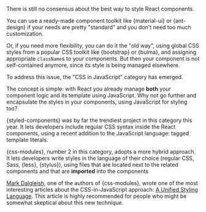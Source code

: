 There is still no consensus about the best way to style React components.

You can use a ready-made component toolkit like {material-ui} or {ant-design} if your needs are pretty "standard" and you don't need too much customization.

Or, if you need more flexibility, you can do it the "old way", using global CSS styles from a popular CSS toolkit like {bootstrap} or {bulma}, and assigning appropriate `className`s to your components. But then your component is not self-contained anymore, since its style is being managed elsewhere.

To address this issue, the "CSS in JavaScript" category has emerged.

The concept is simple: with React you already manage **both** your component logic and its template using JavaScript. Why not go further and encapsulate the styles in your components, using JavaScript for styling too?

{styled-components} was by far the trendiest project in this category this year. It lets developers include regular CSS syntax inside the React components, using a recent addition to the JavaScript language: tagged template literals.

{css-modules}, number 2 in this category, adopts a more hybrid approach. It lets developers write styles in the language of their choice (regular CSS, Sass, {less}, {stylus}), using files that are located next to the related components and that are **imported** into the components

[Mark Dalgleish](http://markdalgleish.com/), one of the authors of {css-modules}, wrote one of the most interesting articles about the CSS-in-JavaScript approach: [A Unified Styling Language](https://medium.com/seek-blog/a-unified-styling-language-d0c208de2660). This article is highly recommended for people who might be somewhat skeptical about this new technique.
